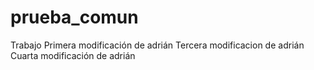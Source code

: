 # prueba_comun
Trabajo
Primera modificación de adrián
Tercera modificacion de adrián
Cuarta modificación de adrián
